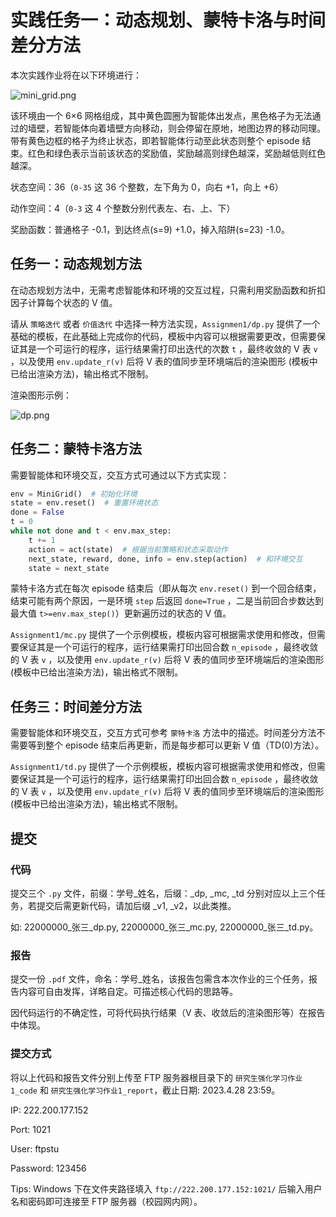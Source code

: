 # 实践任务一：动态规划、蒙特卡洛与时间差分方法

本次实践作业将在以下环境进行：

![mini_grid.png](https://github.com/joenghl/SYSU_2023SpringRL/blob/master/docs/images/mini_grid.png?raw=true)

该环境由一个 6×6 网格组成，其中黄色圆圈为智能体出发点，黑色格子为无法通过的墙壁，若智能体向着墙壁方向移动，则会停留在原地，地图边界的移动同理。带有黄色边框的格子为终止状态，即若智能体行动至此状态则整个 episode 结束。红色和绿色表示当前该状态的奖励值，奖励越高则绿色越深，奖励越低则红色越深。

状态空间：36（`0-35` 这 36 个整数，左下角为 0，向右 +1，向上 +6）

动作空间：4（`0-3` 这 4 个整数分别代表左、右、上、下）

奖励函数：普通格子 -0.1，到达终点(s=9) +1.0，掉入陷阱(s=23) -1.0。

## 任务一：动态规划方法

在动态规划方法中，无需考虑智能体和环境的交互过程，只需利用奖励函数和折扣因子计算每个状态的 V 值。

请从 `策略迭代` 或者 `价值迭代`  中选择一种方法实现，`Assignmen1/dp.py` 提供了一个基础的模板，在此基础上完成你的代码，模板中内容可以根据需要更改，但需要保证其是一个可运行的程序，运行结果需打印出迭代的次数 `t` ，最终收敛的 V 表 `v` ，以及使用 `env.update_r(v)` 后将 V 表的值同步至环境端后的渲染图形 (模板中已给出渲染方法)，输出格式不限制。

渲染图形示例：

![dp.png](https://github.com/joenghl/SYSU_2023SpringRL/blob/master/docs/images/dp.png?raw=true)

## 任务二：蒙特卡洛方法

需要智能体和环境交互，交互方式可通过以下方式实现：

```python
env = MiniGrid()  # 初始化环境
state = env.reset()  # 重置环境状态
done = False
t = 0
while not done and t < env.max_step:
    t += 1
    action = act(state)  # 根据当前策略和状态采取动作
    next_state, reward, done, info = env.step(action)  # 和环境交互
    state = next_state
```

蒙特卡洛方式在每次 episode 结束后（即从每次 `env.reset()`  到一个回合结束，结束可能有两个原因，一是环境 `step` 后返回 `done=True` ，二是当前回合步数达到最大值 `t>=env.max_step()`）更新遍历过的状态的 V 值。

`Assignment1/mc.py` 提供了一个示例模板，模板内容可根据需求使用和修改，但需要保证其是一个可运行的程序，运行结果需打印出回合数 `n_episode` ，最终收敛的 V 表 `v` ，以及使用 `env.update_r(v)` 后将 V 表的值同步至环境端后的渲染图形 (模板中已给出渲染方法)，输出格式不限制。

## 任务三：时间差分方法

需要智能体和环境交互，交互方式可参考 `蒙特卡洛` 方法中的描述。时间差分方法不需要等到整个 episode 结束后再更新，而是每步都可以更新 V 值（TD(0)方法）。

`Assignment1/td.py` 提供了一个示例模板，模板内容可根据需求使用和修改，但需要保证其是一个可运行的程序，运行结果需打印出回合数 `n_episode` ，最终收敛的 V 表 `v` ，以及使用 `env.update_r(v)` 后将 V 表的值同步至环境端后的渲染图形 (模板中已给出渲染方法)，输出格式不限制。

## 提交

### 代码

提交三个 `.py` 文件，前缀：学号\_姓名，后缀：\_dp, \_mc, _td 分别对应以上三个任务，若提交后需更新代码，请加后缀 \_v1, \_v2，以此类推。

如: 22000000\_张三\_dp.py, 22000000\_张三\_mc.py, 22000000\_张三\_td.py。

### 报告

提交一份 `.pdf` 文件，命名：学号\_姓名，该报告包需含本次作业的三个任务，报告内容可自由发挥，详略自定。可描述核心代码的思路等。

因代码运行的不确定性，可将代码执行结果（V 表、收敛后的渲染图形等）在报告中体现。

### 提交方式

将以上代码和报告文件分别上传至 FTP 服务器根目录下的 `研究生强化学习作业1_code` 和 `研究生强化学习作业1_report`，截止日期: 2023.4.28 23:59。

IP: 222.200.177.152

Port: 1021

User: ftpstu

Password: 123456

Tips: Windows 下在文件夹路径填入 `ftp://222.200.177.152:1021/` 后输入用户名和密码即可连接至 FTP 服务器（校园网内网）。
